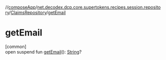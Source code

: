 //[composeApp](../../../index.md)/[net.decodex.dcp.core.supertokens.recipes.session.repository](../index.md)/[ClaimsRepository](index.md)/[getEmail](get-email.md)

# getEmail

[common]\
open suspend fun [getEmail](get-email.md)(): [String](https://kotlinlang.org/api/latest/jvm/stdlib/kotlin/-string/index.html)?
